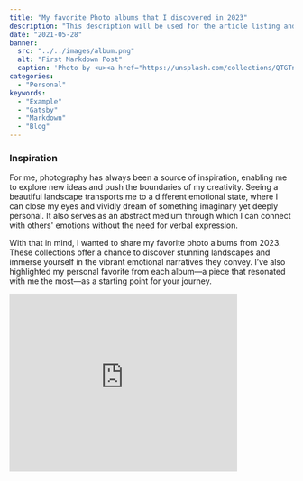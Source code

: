 ```yaml
---
title: "My favorite Photo albums that I discovered in 2023"
description: "This description will be used for the article listing and search results on Google."
date: "2021-05-28"
banner:
  src: "../../images/album.png"
  alt: "First Markdown Post"
  caption: 'Photo by <u><a href="https://unsplash.com/collections/QTGTnGqF5vI/discovering-the-beauty-of-the-seven-sisters4">Amirbek Shomurodov</a></u>'
categories:
  - "Personal"
keywords:
  - "Example"
  - "Gatsby"
  - "Markdown"
  - "Blog"
---
```

### Inspiration

For me, photography has always been a source of inspiration, enabling me to explore new ideas and push the boundaries of my creativity. Seeing a beautiful landscape transports me to a different emotional state, where I can close my eyes and vividly dream of something imaginary yet deeply personal. It also serves as an abstract medium through which I can connect with others' emotions without the need for verbal expression.

With that in mind, I wanted to share my favorite photo albums from 2023. These collections offer a chance to discover stunning landscapes and immerse yourself in the vibrant emotional narratives they convey. I’ve also highlighted my personal favorite from each album—a piece that resonated with me the most—as a starting point for your journey.

<iframe
src="https://www.behance.net/embed/project/216917071?ilo0=1"
width="404"
height="316"
allowfullscreen
frameborder="0"
allow="clipboard-write"
referrerpolicy="strict-origin-when-cross-origin"
title="Behance Project Embed"
style={{
width: "100%!important",
marginTop: "20px",
borderRadius: "8px",
border: "1px solid #e0e0e0",
boxShadow: "0px 4px 6px rgba(0, 0, 0, 0.1)",
}}
/>
